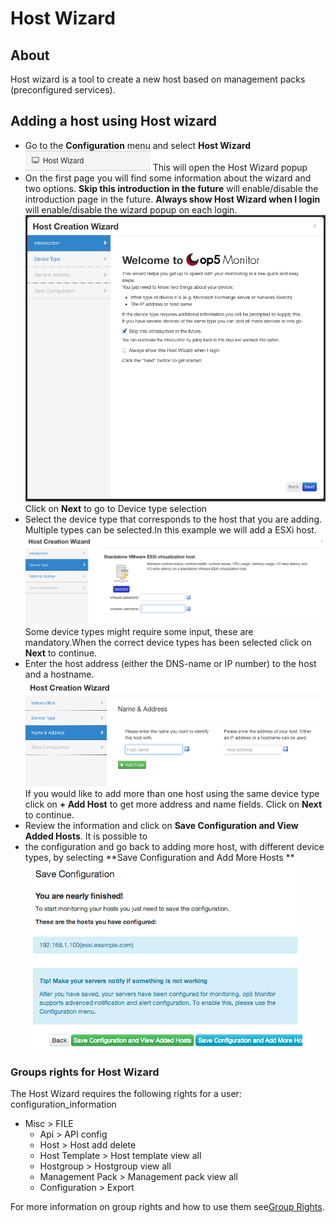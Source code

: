 # Host Wizard

## About

Host wizard is a tool to create a new host based on management packs (preconfigured services).

## Adding a host using Host wizard

- Go to the **Configuration** menu and select **Host Wizard**
    ![](images/16482397/16679325.png)
    This will open the Host Wizard popup
- On the first page you will find some information about the wizard and two options. **Skip this introduction in the future** will enable/disable the introduction page in the future. **Always show Host Wizard when I login** will enable/disable the wizard popup on each login.
    ![](images/16482397/16679324.png)
    Click on **Next** to go to Device type selection
- Select the device type that corresponds to the host that you are adding. Multiple types can be selected.In this example we will add a ESXi host.
    ![](images/16482397/16679326.png)
    Some device types might require some input, these are mandatory.When the correct device types has been selected click on **Next** to continue.
- Enter the host address (either the DNS-name or IP number) to the host and a hostname.
    ![](images/16482397/16679329.png)
    If you would like to add more than one host using the same device type click on **+ Add Host** to get more address and name fields. Click on **Next** to continue.
- Review the information and click on **Save Configuration and View Added Hosts**. It is possible to
- the configuration and go back to adding more host, with different device types, by selecting **Save Configuration and Add More Hosts
    ** ![](images/16482397/16679323.png)

### Groups rights for Host Wizard

The Host Wizard requires the following rights for a user:
 configuration\_information

- Misc \> FILE
  - Api \> API config
  - Host \> Host add delete
  - Host Template \> Host template view all
  - Hostgroup \> Hostgroup view all
  - Management Pack \> Management pack view all
  - Configuration \> Export

For more information on group rights and how to use them see[Group Rights](Authorization_16482400.html#Authorization-group_rights).
